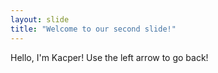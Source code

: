 ```yaml
---
layout: slide
title: "Welcome to our second slide!"
---
```

Hello, I'm Kacper!
Use the left arrow to go back!
